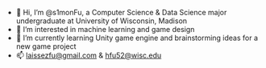 - 👋 Hi, I’m @s1monFu, a Computer Science & Data Science major undergraduate at University of Wisconsin, Madison
- 👀 I’m interested in machine learning and game design
- 🌱 I’m currently learning Unity game engine and brainstorming ideas for a new game project
- 📫 laissezfu@gmail.com & hfu52@wisc.edu
